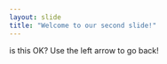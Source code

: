 ```yaml
---
layout: slide
title: "Welcome to our second slide!"
---
```

is this OK?
Use the left arrow to go back!
